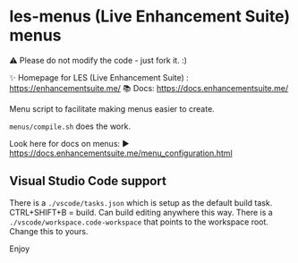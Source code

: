 # les-menus (Live Enhancement Suite) menus

⚠ Please do not modify the code - just fork it. :)

✨ Homepage for LES (Live Enhancement Suite) : https://enhancementsuite.me/
📚 Docs: https://docs.enhancementsuite.me/

Menu script to facilitate making menus easier to create.

`menus/compile.sh` does the work.

Look here for docs on menus:
▶ https://docs.enhancementsuite.me/menu_configuration.html

## Visual Studio Code support
There is a `./vscode/tasks.json` which is setup as the default build task. CTRL+SHIFT+B = build. Can build editing anywhere this way.
There is a `./vscode/workspace.code-workspace` that points to the workspace root. Change this to yours. 

Enjoy
